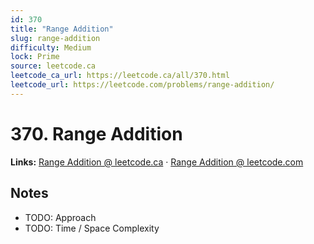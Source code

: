 ```yaml
--- 
id: 370
title: "Range Addition"
slug: range-addition
difficulty: Medium
lock: Prime
source: leetcode.ca
leetcode_ca_url: https://leetcode.ca/all/370.html
leetcode_url: https://leetcode.com/problems/range-addition/
---
```


# 370. Range Addition

**Links:** [Range Addition @ leetcode.ca](https://leetcode.ca/all/370.html) · [Range Addition @ leetcode.com](https://leetcode.com/problems/range-addition/)

## Notes
- TODO: Approach
- TODO: Time / Space Complexity
